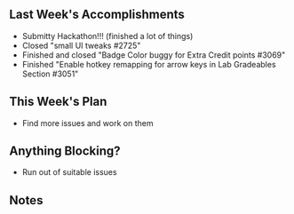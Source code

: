 ## Last Week's Accomplishments

- Submitty Hackathon!!! (finished a lot of things)
- Closed "small UI tweaks #2725"
- Finished and closed "Badge Color buggy for Extra Credit points #3069"
- Finished "Enable hotkey remapping for arrow keys in Lab Gradeables Section #3051"

## This Week's Plan

- Find more issues and work on them

## Anything Blocking?

- Run out of suitable issues

## Notes